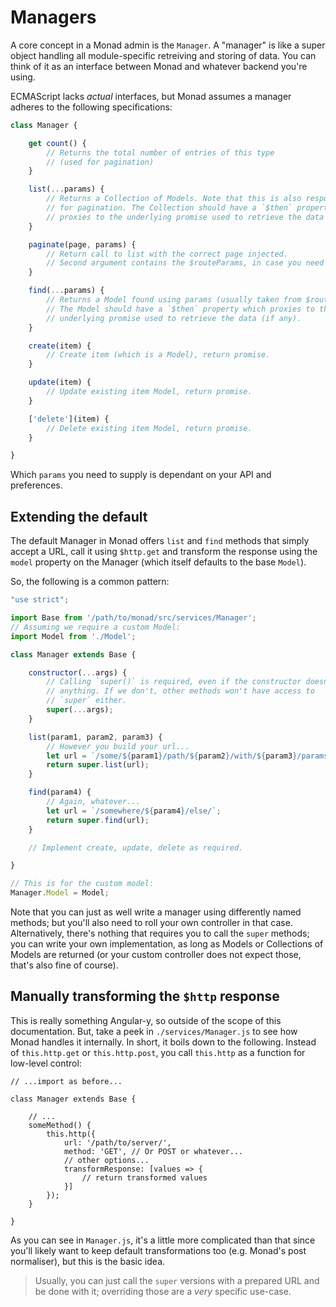 # Managers
A core concept in a Monad admin is the `Manager`. A "manager" is like a super
object handling all module-specific retreiving and storing of data. You can
think of it as an interface between Monad and whatever backend you're using.

ECMAScript lacks *actual* interfaces, but Monad assumes a manager adheres to the
following specifications:

```javascript
class Manager {

    get count() {
        // Returns the total number of entries of this type
        // (used for pagination)
    }

    list(...params) {
        // Returns a Collection of Models. Note that this is also responsible
        // for pagination. The Collection should have a `$then` property which
        // proxies to the underlying promise used to retrieve the data (if any).
    }

    paginate(page, params) {
        // Return call to list with the correct page injected.
        // Second argument contains the $routeParams, in case you need them.
    }

    find(...params) {
        // Returns a Model found using params (usually taken from $routeParams).
        // The Model should have a `$then` property which proxies to the
        // underlying promise used to retrieve the data (if any).
    }

    create(item) {
        // Create item (which is a Model), return promise.
    }

    update(item) {
        // Update existing item Model, return promise.
    }

    ['delete'](item) {
        // Delete existing item Model, return promise.
    }

}
```

Which `params` you need to supply is dependant on your API and preferences.

## Extending the default
The default Manager in Monad offers `list` and `find` methods that simply accept
a URL, call it using `$http.get` and transform the response using the `model`
property on the Manager (which itself defaults to the base `Model`).

So, the following is a common pattern:

```javascript
"use strict";

import Base from '/path/to/monad/src/services/Manager';
// Assuming we require a custom Model:
import Model from './Model';

class Manager extends Base {

    constructor(...args) {
        // Calling `super()` is required, even if the constructor doesn't do
        // anything. If we don't, other methods won't have access to
        // `super` either.
        super(...args);
    }

    list(param1, param2, param3) {
        // However you build your url...
        let url = `/some/${param1}/path/${param2}/with/${param3}/params/`;
        return super.list(url);
    }

    find(param4) {
        // Again, whatever...
        let url = `/somewhere/${param4}/else/`;
        return super.find(url);
    }

    // Implement create, update, delete as required.

}

// This is for the custom model:
Manager.Model = Model;
```

Note that you can just as well write a manager using differently named methods;
but you'll also need to roll your own controller in that case. Alternatively,
there's nothing that requires you to call the `super` methods; you can write
your own implementation, as long as Models or Collections of Models are returned
(or your custom controller does not expect those, that's also fine of course).

## Manually transforming the `$http` response
This is really something Angular-y, so outside of the scope of this
documentation. But, take a peek in `./services/Manager.js` to see how Monad
handles it internally. In short, it boils down to the following. Instead of
`this.http.get` or `this.http.post`, you call `this.http` as a function for
low-level control:

    // ...import as before...

    class Manager extends Base {
    
        // ...
        someMethod() {
            this.http({
                url: '/path/to/server/',
                method: 'GET', // Or POST or whatever...
                // other options...
                transformResponse: [values => {
                    // return transformed values
                }]
            });
        }

    }

As you can see in `Manager.js`, it's a little more complicated than that since
you'll likely want to keep default transformations too (e.g. Monad's post
normaliser), but this is the basic idea.

> Usually, you can just call the `super` versions with a prepared URL and be
> done with it; overriding those are a _very_ specific use-case.

